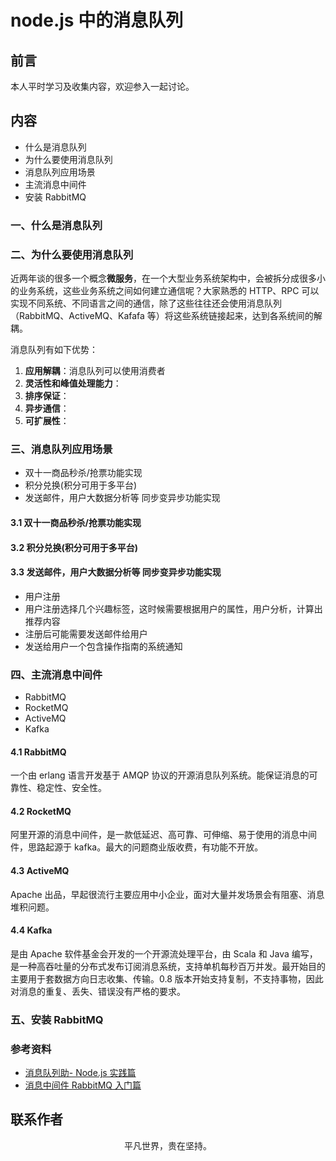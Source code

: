 # node.js 中的消息队列

## 前言

本人平时学习及收集内容，欢迎参入一起讨论。

## 内容

- 什么是消息队列
- 为什么要使用消息队列
- 消息队列应用场景
- 主流消息中间件
- 安装 RabbitMQ

### 一、什么是消息队列

### 二、为什么要使用消息队列

近两年谈的很多一个概念**微服务**，在一个大型业务系统架构中，会被拆分成很多小的业务系统，这些业务系统之间如何建立通信呢？大家熟悉的 HTTP、RPC 可以实现不同系统、不同语言之间的通信，除了这些往往还会使用消息队列（RabbitMQ、ActiveMQ、Kafafa 等）将这些系统链接起来，达到各系统间的解耦。

消息队列有如下优势：

1. **应用解耦**：消息队列可以使用消费者
2. **灵活性和峰值处理能力**：
3. **排序保证**：
4. **异步通信**：
5. **可扩展性**：

### 三、消息队列应用场景

- 双十一商品秒杀/抢票功能实现
- 积分兑换(积分可用于多平台)
- 发送邮件，用户大数据分析等 同步变异步功能实现

#### 3.1 双十一商品秒杀/抢票功能实现

#### 3.2 积分兑换(积分可用于多平台)

#### 3.3 发送邮件，用户大数据分析等 同步变异步功能实现

- 用户注册
- 用户注册选择几个兴趣标签，这时候需要根据用户的属性，用户分析，计算出推荐内容
- 注册后可能需要发送邮件给用户
- 发送给用户一个包含操作指南的系统通知

### 四、主流消息中间件

- RabbitMQ
- RocketMQ
- ActiveMQ
- Kafka

#### 4.1 RabbitMQ

一个由 erlang 语言开发基于 AMQP 协议的开源消息队列系统。能保证消息的可靠性、稳定性、安全性。

#### 4.2 RocketMQ

阿里开源的消息中间件，是一款低延迟、高可靠、可伸缩、易于使用的消息中间件，思路起源于 kafka。最大的问题商业版收费，有功能不开放。

#### 4.3 ActiveMQ

Apache 出品，早起很流行主要应用中小企业，面对大量并发场景会有阻塞、消息堆积问题。

#### 4.4 Kafka

是由 Apache 软件基金会开发的一个开源流处理平台，由 Scala 和 Java 编写，是一种高吞吐量的分布式发布订阅消息系统，支持单机每秒百万并发。最开始目的主要用于套数据方向日志收集、传输。0.8 版本开始支持复制，不支持事物，因此对消息的重复、丢失、错误没有严格的要求。

### 五、安装 RabbitMQ

### 参考资料

- [消息队列助- Node.js 实践篇](http://www.inode.club/node/queue.html)
- [消息中间件 RabbitMQ 入门篇](https://www.nodejs.red/#/microservice/rabbitmq-base)

## 联系作者

<div align="center">
    <p>
        平凡世界，贵在坚持。
    </p>
    <img :src="$withBase('/about/contact.png')" />
</div>

